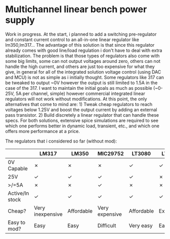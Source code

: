 # Multichannel linear bench power supply

Work in progress. At the start, i planned to add a switching pre-regulator and constant current control to an all-in-one linear regulator like lm350,lm317... The advantage of this solution is that since this regulator already comes with good line/load regulation i don't have to deal with extra stabilization. The problem is that those types of regulators also come with some big limits, some can not output voltages around zero, others can not handle the high current, and others are just too expensive for what they give, in general for all of the integrated solution voltage control (using DAC and MCU) is not as simple as i initially thought. Some regulators like 317 can be tweaked to output ~0V however the output is still limited to 1.5A in the case of the 317. I want to maintain the initial goals as much as possible (~0-25V, 5A per channel, simple) however commercial integrated linear regulators will not work without modifications. At this point, the only alternatives that come to mind are: 1) Tweak cheap regulators to reach voltages below 1.25V and boost the output current by adding an external pass transistor. 2) Build discretely a linear regulator that can handle these specs. For both solutions, extensive spice simulations are required to see which one performs better in dynamic load, transient, etc., and which one offers more performance at a price. 


The regulators that i considered so far (without mod):

|                 | LM317         | LM350         | MIC29752      | LT3080        | LT3083        |
| --------------- | ------------- | ------------- | ------------- | ------------- | ------------- |
| 0V Capable      | &cross;       | &cross;       | &cross;       | &check;       | &check;       |
| 25V             | &check;       | &check;       | &check;       | &check;       | &cross;       |
| >/=5A           | &cross;       | &cross;       | &check;       | &cross;       | &cross;       |
| Active/In stock | &check;       | &check;       | &check;       | &check;       | &check;       |
| Cheap?          |Very inexpensive| Affordable   | Very expensive| Affordable    | Expensive     |
| Easy to mod?    | Easy          | Easy          | Difficult     | Very easy     | Easy          |

